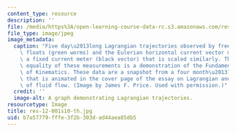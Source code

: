 ```yaml
---
content_type: resource
description: ''
file: /media/https%3A/open-learning-course-data-rc.s3.amazonaws.com/res-12-001-topics-in-fluid-dynamics-spring-2010/b7a57779fffe3f2b303dad44aea85db5_res-12-001s10-th.jpg
file_type: image/jpeg
image_metadata:
  caption: "Five day\u2013long Lagrangian trajectories observed by freely\u2013drifting\
    \ floats (green worms) and the Eulerian horizontal current vector measured by\
    \ a fixed current meter (black vector) that is scaled similarly. The approximate\
    \ equality of these measurements is a demonstration of the Fundamental Principle\
    \ of Kinematics. These data are a snapshot from a four month\u2013long period\
    \ that is animated in the cover page of the essay on Lagrangian and Eulerian representations\
    \ of fluid flow. (Image by James F. Price. Used with permission.)"
  credit: ''
  image-alt: A graph demonstrating Lagrangian trajectories.
resourcetype: Image
title: res-12-001s10-th.jpg
uid: b7a57779-fffe-3f2b-303d-ad44aea85db5
---
```

